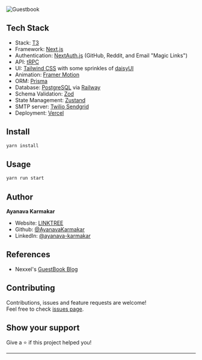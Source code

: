 ![Guestbook](https://socialify.git.ci/AyanavaKarmakar/Guestbook/image?description=1&font=Inter&language=1&pattern=Charlie%20Brown&theme=Dark)

## Tech Stack

- Stack: [T3](https://github.com/t3-oss/create-t3-app)
- Framework: [Next.js](https://nextjs.org/)
- Authentication: [NextAuth.js](https://next-auth.js.org/) (GitHub, Reddit, and Email "Magic Links")
- API: [tRPC](https://trpc.io/)
- UI: [Tailwind CSS](https://tailwindcss.com/) with some sprinkles of [daisyUI](https://daisyui.com/)
- Animation: [Framer Motion](https://www.framer.com/motion/)
- ORM: [Prisma](https://www.prisma.io/)
- Database: [PostgreSQL](https://www.postgresql.org/) via [Railway](https://railway.app/)
- Schema Validation: [Zod](https://github.com/colinhacks/zod)
- State Management: [Zustand](https://zustand-demo.pmnd.rs/)
- SMTP server: [Twilio Sendgrid](https://www.twilio.com/sendgrid/email-api)
- Deployment: [Vercel](https://vercel.com/)

## Install

```sh
yarn install
```

## Usage

```sh
yarn run start
```

## Author

**Ayanava Karmakar**

- Website: [LINKTREE](https://linktree.ayanavakarmakar.software/)
- Github: [@AyanavaKarmakar](https://github.com/AyanavaKarmakar)
- LinkedIn: [@ayanava-karmakar](https://linkedin.com/in/ayanava-karmakar)

## References

- Nexxel's [GuestBook Blog](https://www.nexxel.dev/blog/ct3a-guestbook)

## Contributing

Contributions, issues and feature requests are welcome!<br />Feel free to check [issues page](https://github.com/AyanavaKarmakar/Guestbook/issues).

## Show your support

Give a ⭐️ if this project helped you!

---
